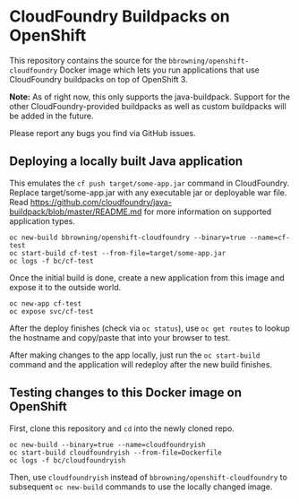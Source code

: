 # CloudFoundry Buildpacks on OpenShift

This repository contains the source for the
`bbrowning/openshift-cloudfoundry` Docker image which lets you run
applications that use CloudFoundry buildpacks on top of OpenShift 3.

**Note:** As of right now, this only supports the
java-buildpack. Support for the other CloudFoundry-provided buildpacks
as well as custom buildpacks will be added in the future.

Please report any bugs you find via GitHub issues.

## Deploying a locally built Java application

This emulates the `cf push target/some-app.jar` command in
CloudFoundry. Replace target/some-app.jar with any executable jar or
deployable war file. Read
https://github.com/cloudfoundry/java-buildpack/blob/master/README.md
for more information on supported application types.

    oc new-build bbrowning/openshift-cloudfoundry --binary=true --name=cf-test
    oc start-build cf-test --from-file=target/some-app.jar
    oc logs -f bc/cf-test

Once the initial build is done, create a new application from this
image and expose it to the outside world.

    oc new-app cf-test
    oc expose svc/cf-test

After the deploy finishes (check via `oc status`), use `oc get routes`
to lookup the hostname and copy/paste that into your browser to test.

After making changes to the app locally, just run the `oc start-build`
command and the application will redeploy after the new build
finishes.


## Testing changes to this Docker image on OpenShift

First, clone this repository and `cd` into the newly cloned repo.

    oc new-build --binary=true --name=cloudfoundryish
    oc start-build cloudfoundryish --from-file=Dockerfile
    oc logs -f bc/cloudfoundryish

Then, use `cloudfoundryish` instead of
`bbrowning/openshift-cloudfoundry` to subsequent `oc new-build`
commands to use the locally changed image.

